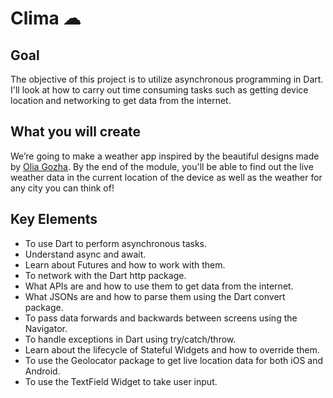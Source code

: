  

# Clima ☁

## Goal

The objective of this project is to utilize asynchronous programming in Dart. I'll look at how to carry out time consuming tasks such as getting device location and networking to get data from the internet. 


## What you will create

We’re going to make a weather app inspired by the beautiful designs made by [Olia Gozha](https://dribbble.com/shots/4663154-). By the end of the module, you'll be able to find out the live weather data in the current location of the device as well as the weather for any city you can think of!

 

## Key Elements

- To use Dart to perform asynchronous tasks.
- Understand async and await.
- Learn about Futures and how to work with them.
- To network with the Dart http package.
- What APIs are and how to use them to get data from the internet.
- What JSONs are and how to parse them using the Dart convert package.
- To pass data forwards and backwards between screens using the Navigator.
- To handle exceptions in Dart using try/catch/throw.
- Learn about the lifecycle of Stateful Widgets and how to override them.
- To use the Geolocator package to get live location data for both iOS and Android.
- To use the TextField Widget to take user input.


